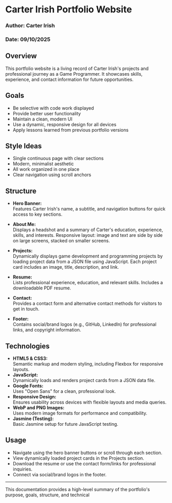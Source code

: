 # Carter Irish Portfolio Website

### Author: Carter Irish  
### Date: 09/10/2025

## Overview
This portfolio website is a living record of Carter Irish's projects and professional journey as a Game Programmer. It showcases skills, experience, and contact information for future opportunities.

## Goals
- Be selective with code work displayed
- Provide better user functionality
- Maintain a clean, modern UI
- Use a dynamic, responsive design for all devices
- Apply lessons learned from previous portfolio versions

## Style Ideas
- Single continuous page with clear sections
- Modern, minimalist aesthetic
- All work organized in one place
- Clear navigation using scroll anchors

## Structure
- **Hero Banner:**  
  Features Carter Irish's name, a subtitle, and navigation buttons for quick access to key sections.

- **About Me:**  
  Displays a headshot and a summary of Carter's education, experience, skills, and interests. Responsive layout: image and text are side by side on large screens, stacked on smaller screens.

- **Projects:**  
  Dynamically displays game development and programming projects by loading project data from a JSON file using JavaScript. Each project card includes an image, title, description, and link.

- **Resume:**  
  Lists professional experience, education, and relevant skills. Includes a downloadable PDF resume.

- **Contact:**  
  Provides a contact form and alternative contact methods for visitors to get in touch.

- **Footer:**  
  Contains social/brand logos (e.g., GitHub, LinkedIn) for professional links, and copyright information.

## Technologies
- **HTML5 & CSS3:**  
  Semantic markup and modern styling, including Flexbox for responsive layouts.
- **JavaScript:**  
  Dynamically loads and renders project cards from a JSON data file.
- **Google Fonts:**  
  Uses "Open Sans" for a clean, professional look.
- **Responsive Design:**  
  Ensures usability across devices with flexible layouts and media queries.
- **WebP and PNG Images:**  
  Uses modern image formats for performance and compatibility.
- **Jasmine (Testing):**  
  Basic Jasmine setup for future JavaScript testing.

## Usage
- Navigate using the hero banner buttons or scroll through each section.
- View dynamically loaded project cards in the Projects section.
- Download the resume or use the contact form/links for professional inquiries.
- Connect via social/brand logos in the footer.

---

This documentation provides a high-level summary of the portfolio's purpose, goals, structure, and technical